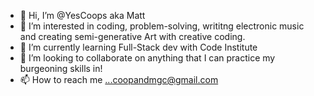 - 👋 Hi, I’m @YesCoops aka Matt
- 👀 I’m interested in coding, problem-solving, writitng electronic music and creating semi-generative Art with creative coding. 
- 🌱 I’m currently learning Full-Stack dev with Code Institute
- 💞️ I’m looking to collaborate on anything that I can practice my burgeoning skills in! 
- 📫 How to reach me ...coopandmgc@gmail.com


<!---
YesCoops/YesCoops is a ✨ special ✨ repository because its `README.md` (this file) appears on your GitHub profile.
You can click the Preview link to take a look at your changes.
--->
